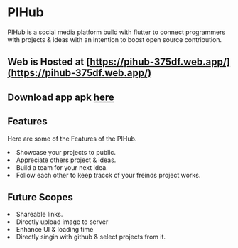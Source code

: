 # PIHub

PIHub is a social media platform build with flutter to connect programmers with projects & ideas with an intention to boost open source contribution.

## Web is Hosted at [https://pihub-375df.web.app/](https://pihub-375df.web.app/)

## Download app apk [here](https://github.com/Gear-Up-Submissions/1941012408/releases/download/1.0.0/PIHub.apk)

## Features

Here are some of the Features of the PIHub.

<li> Showcase your projects to public.
<li> Appreciate others project & ideas.
<li> Build a team for your next idea.
<li> Follow each other to keep tracck of your freinds project works.

## Future Scopes

<li> Shareable links.
<li> Directly upload image to server
<li> Enhance UI & loading time
<li> Directly singin with github & select projects from it.
